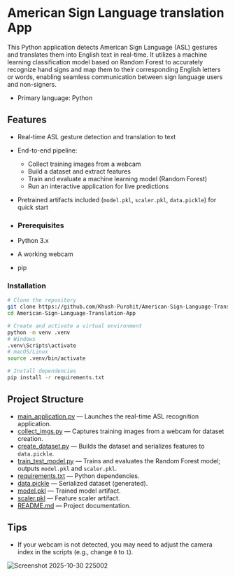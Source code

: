 
# American Sign Language translation App

This Python application detects American Sign Language (ASL) gestures and translates them into English text in real-time. It utilizes a machine learning classification model based on Random Forest to accurately recognize hand signs and map them to their corresponding English letters or words, enabling seamless communication between sign language users and non-signers.

- Primary language: Python


## Features
- Real-time ASL gesture detection and translation to text
- End-to-end pipeline:
  - Collect training images from a webcam
  - Build a dataset and extract features
  - Train and evaluate a machine learning model (Random Forest)
  - Run an interactive application for live predictions
- Pretrained artifacts included (`model.pkl`, `scaler.pkl`, `data.pickle`) for quick start

- ### Prerequisites
- Python 3.x
- A working webcam
- pip


### Installation
```bash
# Clone the repository
git clone https://github.com/Khush-Purohit/American-Sign-Language-Translation-App.git
cd American-Sign-Language-Translation-App

# Create and activate a virtual environment
python -m venv .venv
# Windows
.venv\Scripts\activate
# macOS/Linux
source .venv/bin/activate

# Install dependencies
pip install -r requirements.txt
```

## Project Structure

- [main_application.py](https://github.com/Khush-Purohit/American-Sign-Language-Translation-App/blob/main/main_application.py) — Launches the real-time ASL recognition application.
- [collect_imgs.py](https://github.com/Khush-Purohit/American-Sign-Language-Translation-App/blob/main/collect_imgs.py) — Captures training images from a webcam for dataset creation.
- [create_dataset.py](https://github.com/Khush-Purohit/American-Sign-Language-Translation-App/blob/main/create_dataset.py) — Builds the dataset and serializes features to `data.pickle`.
- [train_test_model.py](https://github.com/Khush-Purohit/American-Sign-Language-Translation-App/blob/main/train_test_model.py) — Trains and evaluates the Random Forest model; outputs `model.pkl` and `scaler.pkl`.
- [requirements.txt](https://github.com/Khush-Purohit/American-Sign-Language-Translation-App/blob/main/requirements.txt) — Python dependencies.
- [data.pickle](https://github.com/Khush-Purohit/American-Sign-Language-Translation-App/blob/main/data.pickle) — Serialized dataset (generated).
- [model.pkl](https://github.com/Khush-Purohit/American-Sign-Language-Translation-App/blob/main/model.pkl) — Trained model artifact.
- [scaler.pkl](https://github.com/Khush-Purohit/American-Sign-Language-Translation-App/blob/main/scaler.pkl) — Feature scaler artifact.
- [README.md](https://github.com/Khush-Purohit/American-Sign-Language-Translation-App/blob/main/README.md) — Project documentation.


## Tips

- If your webcam is not detected, you may need to adjust the camera index in the scripts (e.g., change `0` to `1`).


![Screenshot 2025-10-30 225002](https://github.com/user-attachments/assets/248a96a1-4c4c-48a8-8fd5-2518e2b816c7)

